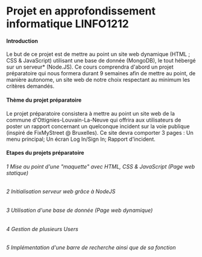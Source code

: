 # Projet en approfondissement informatique LINFO1212

#### Introduction

Le but de ce projet est de mettre au point un site web dynamique (HTML ; CSS & JavaScript) utilisant une base de donnée (MongoDB), le tout hébergé sur un serveur* (Node.JS). Ce cours comprendra d'abord un projet préparatoire qui nous formera durant 9 semaines afin de mettre au point, de manière autonome, un site web de notre choix respectant au minimum les critères demandés. 

#### Thème du projet préparatoire

Le projet préparatoire consistera à mettre au point un site web de la commune d'Ottignies-Louvain-La-Neuve qui offrira aux utilisateurs de poster un rapport concernant un quelconque incident sur la voie publique (inspiré de FixMyStreet @ Bruxelles). Ce site devra comporter 3 pages : Un menu principal; Un écran Log In/Sign In; Rapport d'incident.

#### Etapes du projets préparatoire

###### 1 Mise au point d'une "maquette" avec HTML, CSS & JavaScript  (Page web statique)
###### 2 Initialisation serveur web grâce à NodeJS
###### 3 Utilisation d'une base de donnée    (Page web dynamique)
###### 4 Gestion de plusieurs Users
###### 5 Implémentation d'une barre de recherche ainsi que de sa fonction
